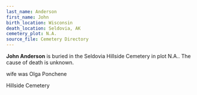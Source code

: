 ```yaml
---
last_name: Anderson
first_name: John
birth_location: Wisconsin
death_location: Seldovia, AK
cemetery_plot: N.A.
source_file: Cemetery Directory
---
```

**John   Anderson** is buried in the Seldovia Hillside Cemetery in plot N.A..  The cause of death is unknown.

wife was Olga Ponchene

Hillside Cemetery
